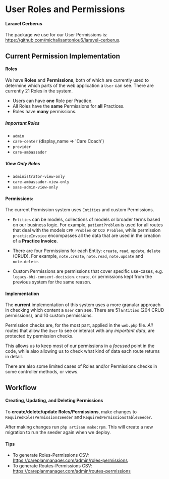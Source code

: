 # User Roles and Permissions

#### Laravel Cerberus
The package we use for our User Permissions is:  https://github.com/michalisantoniou6/laravel-cerberus.


## Current Permission Implementation

#### Roles
We have **Roles** and **Permissions**, both of which are currently used to determine which parts of the web application a `User` can see.
There are currently 21 Roles in the system.

- Users can have **one** Role per Practice. 
- All Roles have the **same** Permissions for **all** Practices.
- Roles have **many** permissions.


##### Important Roles
- `admin` 
- `care-center` (display_name => 'Care Coach')
- `provider`
- `care-ambassador`

##### View Only Roles
- `administrator-view-only` 
- `care-ambassador-view-only` 
- `saas-admin-view-only`

#### Permissions:
The current Permission system uses `Entities` and custom Permissions. 

- `Entities` can be models, collections of models or broader terms based on our business logic. 
For example, `patientProblem` is used for all routes that deal with the models `CPM Problem` or `CCD Problem`, while permission `practiceInvoice` encompasses all the data that are used in the creation of a **Practice Invoice**. 
- There are four Permissions for each Entity: `create`, `read`, `update`, `delete` (CRUD). 
For example, `note.create`, `note.read`, `note.update` and `note.delete`.

- Custom Permissions are permissions that cover specific use-cases, e.g. `legacy-bhi-consent-decision.create`, or permissions kept from the previous system for the same reason.

#### Implementation

The **current** implementation of this system uses a more granular approach in checking which content a `User` can see. 
There are 51 `Entities` (204 CRUD permissions), and 10 custom permissions. 

Permission checks are, for the most part, applied in the `web.php` file. *All* routes that allow the `User` to see or interact with any *important data*, are protected by permission checks.

This allows us to keep most of our permissions in a *focused* point in the code, while also allowing us to check what kind of data each route returns in detail.

There are also some limited cases of Roles and/or Permissions checks in some controller methods, or views.


## Workflow
#### Creating, Updating, and Deleting Permissions
To **create/delete/update Roles/Permissions**, make changes to `RequiredRolesPermissionsSeeder` and `RequiredPermissionsTableSeeder`.

After making changes run `php artisan make:rpm`. This will create a new migration to run the seeder again when we deploy.


####  Tips

- To generate Roles-Permissions CSV:  
https://careplanmanager.com/admin/roles-permissions 
- To generate Routes-Permissions CSV: https://careplanmanager.com/admin/routes-permissions

